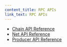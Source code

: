 ```yaml
---
content_title: RPC APIs
link_text: RPC APIs
---
```


* [Chain API Reference](../03_plugins/chain_api_plugin/api-reference/index.md)
* [Net API Reference](../03_plugins/net_api_plugin/api-reference/index.md)
* [Producer API Reference](../03_plugins/producer_api_plugin/api-reference/index.md)
